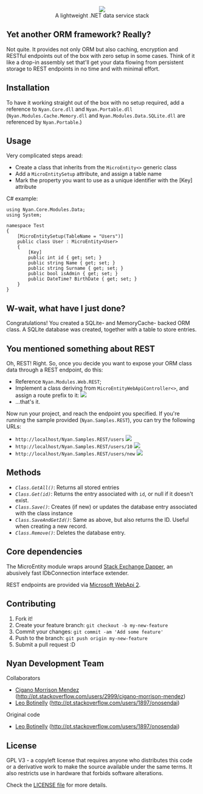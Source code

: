 <p align="center">
<img src='http://i.imgur.com/3lxWGRq.png' /></br>
A lightweight .NET data service stack
</p>



## Yet another ORM framework? Really?

Not quite. It provides not only ORM but also caching, encryption and RESTful endpoints out of the box with zero setup in some cases. Think of it like a drop-in assembly set that'll get your data flowing from persistent storage to REST endpoints in no time and with minimal effort.

## Installation

To have it working straight out of the box with no setup required, add a reference to `Nyan.Core.dll` and `Nyan.Portable.dll` (`Nyan.Modules.Cache.Memory.dll` and `Nyan.Modules.Data.SQLite.dll` are referenced by `Nyan.Portable`.)

## Usage

Very complicated steps aread: 
 - Create a class that inherits from the `MicroEntity<>` generic class
 - Add a `MicroEntitySetup` attribute, and assign a table name
 - Mark the property you want to use as a unique identifier with the [Key] attribute

C# example:

    using Nyan.Core.Modules.Data;
    using System;
    
    namespace Test
    {
        [MicroEntitySetup(TableName = "Users")]
        public class User : MicroEntity<User>
        {
            [Key]
            public int id { get; set; }
            public string Name { get; set; }
            public string Surname { get; set; }
            public bool isAdmin { get; set; }
            public DateTime? BirthDate { get; set; }
        }
    }

## W-wait, what have I just done?

Congratulations! You created a SQLite- and MemoryCache- backed ORM class. A SQLite database was created, together with a table to store entries.

## You mentioned something about REST

Oh, REST! Right. So, once you decide you want to expose your ORM class data through a REST endpoint, do this:

- Reference `Nyan.Modules.Web.REST`;
- Implement a class deriving from `MicroEntityWebApiController<>`, and assign a route prefix to it:
<img src='http://i.imgur.com/R1mpJn9.png' /></br>
- ...that's it.

Now run your project, and reach the endpoint you specified. If you're running the sample provided (`Nyan.Samples.REST`), you can try the following URLs:

 - `http://localhost/Nyan.Samples.REST/users`
 <img src='http://i.imgur.com/jLYcOxD.png' /></br>
 - `http://localhost/Nyan.Samples.REST/users/10`
 <img src='http://i.imgur.com/TVhCcCG.png' /></br>
 - `http://localhost/Nyan.Samples.REST/users/new`
 <img src='http://i.imgur.com/2EprMgn.png' /></br>




## Methods

- *`Class.GetAll()`*: Returns all stored entries
- *`Class.Get(id)`*: Returns the entry associated with `id`, or null if it doesn't exist.
- *`Class.Save()`*: Creates (if new) or updates the database entry associated with the class instance
- *`Class.SaveAndGetId()`*: Same as above, but also returns the ID. Useful when creating a new record.
- *`Class.Remove()`*: Deletes the database entry.
 
## Core dependencies

The MicroEntity module wraps around [Stack Exchange Dapper](https://github.com/StackExchange/dapper-dot-net), an abusively fast IDbConnection interface extender.

REST endpoints are provided via [Microsoft WebApi 2](http://www.asp.net/web-api/overview/releases/whats-new-in-aspnet-web-api-22).



## Contributing

1. Fork it!
2. Create your feature branch: `git checkout -b my-new-feature`
3. Commit your changes: `git commit -am 'Add some feature'`
4. Push to the branch: `git push origin my-new-feature`
5. Submit a pull request :D

## Nyan Development Team

Collaborators
- [Cigano Morrison Mendez](https://github.com/cigano) (http://pt.stackoverflow.com/users/2999/cigano-morrison-mendez)
- [Leo Botinelly](https://github.com/lbotinelly) (http://pt.stackoverflow.com/users/1897/onosendai)

Original code
- [Leo Botinelly](https://github.com/lbotinelly) (http://pt.stackoverflow.com/users/1897/onosendai)

## License
GPL V3 - a copyleft license that requires anyone who distributes 
this code or a derivative work to make the source available under the same 
terms. It also restricts use in hardware that forbids software alterations.

Check the [LICENSE file](https://github.com/lbotinelly/Nyan/blob/master/LICENSE) for more details.
